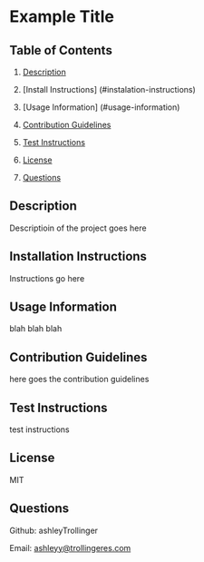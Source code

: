 # Example Title
## Table of Contents 
1. [Description](#description) 
2. [Install Instructions] (#instalation-instructions) 
3. [Usage Information] (#usage-information) 
4. [Contribution Guidelines](#contribution-guidelines) 
5. [Test Instructions](#test-instructions) 
6. [License](#license) 
7. [Questions](#questions) 
## Description 
 Descriptioin of the project goes here
## Installation Instructions 
Instructions go here
## Usage Information 
blah blah blah
## Contribution Guidelines 
here goes the contribution guidelines
## Test Instructions 
test instructions
## License 
MIT
## Questions 
Github: ashleyTrollinger
Email: ashleyy@trollingeres.com
